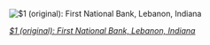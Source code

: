 
![$1 (original): First National Bank, Lebanon, Indiana](https://upload.wikimedia.org/wikipedia/commons/thumb/b/b5/US-NBN-IL-Lebanon-2057-Orig-1-400-C.jpg/310px-US-NBN-IL-Lebanon-2057-Orig-1-400-C.jpg)

*[$1 (original): First National Bank, Lebanon, Indiana](https://wikipedia.org/wiki/File:US-NBN-IL-Lebanon-2057-Orig-1-400-C.jpg)*
